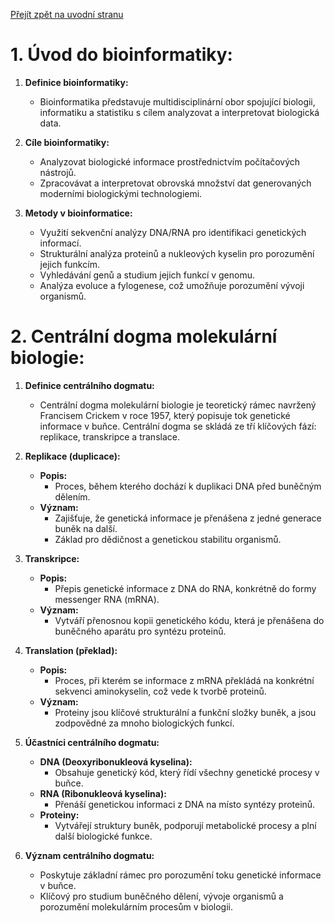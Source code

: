 [Přejít zpět na uvodní stranu](../README.md)

# 1. Úvod do bioinformatiky:
1. **Definice bioinformatiky:**
   - Bioinformatika představuje multidisciplinární obor spojující biologii, informatiku a statistiku s cílem analyzovat a interpretovat biologická data.  

2. **Cíle bioinformatiky:**
   - Analyzovat biologické informace prostřednictvím počítačových nástrojů.
   - Zpracovávat a interpretovat obrovská množství dat generovaných moderními biologickými technologiemi.

3. **Metody v bioinformatice:**
   - Využití sekvenční analýzy DNA/RNA pro identifikaci genetických informací.
   - Strukturální analýza proteinů a nukleových kyselin pro porozumění jejich funkcím.
   - Vyhledávání genů a studium jejich funkcí v genomu.
   - Analýza evoluce a fylogenese, což umožňuje porozumění vývoji organismů.

# 2. Centrální dogma molekulární biologie:

1. **Definice centrálního dogmatu:**
   - Centrální dogma molekulární biologie je teoretický rámec navržený Francisem Crickem v roce 1957, který popisuje tok genetické informace v buňce. Centrální dogma se skládá ze tří klíčových fází: replikace, transkripce a translace.

2. **Replikace (duplicace):**
   - **Popis:**
     - Proces, během kterého dochází k duplikaci DNA před buněčným dělením.
   - **Význam:**
     - Zajišťuje, že genetická informace je přenášena z jedné generace buněk na další.
     - Základ pro dědičnost a genetickou stabilitu organismů.

3. **Transkripce:**
   - **Popis:**
     - Přepis genetické informace z DNA do RNA, konkrétně do formy messenger RNA (mRNA).
   - **Význam:**
     - Vytváří přenosnou kopii genetického kódu, která je přenášena do buněčného aparátu pro syntézu proteinů.

4. **Translation (překlad):**
   - **Popis:**
     - Proces, při kterém se informace z mRNA překládá na konkrétní sekvenci aminokyselin, což vede k tvorbě proteinů.
   - **Význam:**
     - Proteiny jsou klíčové strukturální a funkční složky buněk, a jsou zodpovědné za mnoho biologických funkcí.

5. **Účastníci centrálního dogmatu:**
   - **DNA (Deoxyribonukleová kyselina):**
     - Obsahuje genetický kód, který řídí všechny genetické procesy v buňce.
   - **RNA (Ribonukleová kyselina):**
     - Přenáší genetickou informaci z DNA na místo syntézy proteinů.
   - **Proteiny:**
     - Vytvářejí struktury buněk, podporují metabolické procesy a plní další biologické funkce.

6. **Význam centrálního dogmatu:**
   - Poskytuje základní rámec pro porozumění toku genetické informace v buňce.
   - Klíčový pro studium buněčného dělení, vývoje organismů a porozumění molekulárním procesům v biologii.

